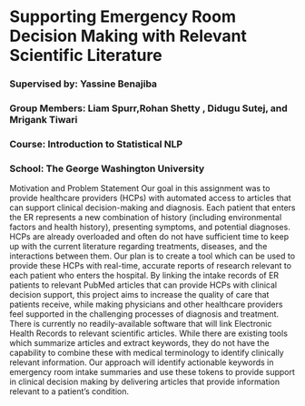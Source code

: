 
# Supporting Emergency Room Decision Making with Relevant Scientific Literature 
### Supervised by: Yassine Benajiba 
### Group Members: Liam Spurr,Rohan Shetty , Didugu Sutej, and Mrigank Tiwari
### Course: Introduction to Statistical NLP 
### School: The George Washington University  
Motivation and Problem Statement Our goal in this assignment was to provide healthcare providers (HCPs) with automated access to articles that can support clinical decision-making and diagnosis. Each patient that enters the ER represents a new combination of history (including environmental factors and health history), presenting symptoms, and potential diagnoses. HCPs are already overloaded and often do not have sufficient time to keep up with the current literature regarding treatments, diseases, and the interactions between them. Our plan is to create a tool which can be used to provide these HCPs with real-time, accurate reports of research relevant to each patient who enters the hospital. By linking the intake records of ER patients to relevant PubMed articles that can provide HCPs with clinical decision support, this project aims to increase the quality of care that patients receive, while making physicians and other healthcare providers feel supported in the challenging processes of diagnosis and treatment.  There is currently no readily-available software that will link Electronic Health Records to relevant scientific articles. While there are existing tools which summarize articles and extract keywords, they do not have the capability to combine these with medical terminology to identify clinically relevant information. Our approach will identify actionable keywords in emergency room intake summaries and use these tokens to provide support in clinical decision making by delivering articles that provide information relevant to a patient’s condition.
